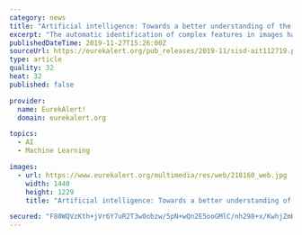 ```yaml
---
category: news
title: "Artificial intelligence: Towards a better understanding of the underlying mechanisms"
excerpt: "The automatic identification of complex features in images has already become a reality thanks to artificial neural networks. Some examples of software exploiting this technique are Facebook's automatic tagging system, Google's image search engine and the ..."
publishedDateTime: 2019-11-27T15:26:00Z
sourceUrl: https://eurekalert.org/pub_releases/2019-11/sisd-ait112719.php
type: article
quality: 32
heat: 32
published: false

provider:
  name: EurekAlert!
  domain: eurekalert.org

topics:
  - AI
  - Machine Learning

images:
  - url: https://www.eurekalert.org/multimedia/res/web/218160_web.jpg
    width: 1440
    height: 1229
    title: "Artificial intelligence: Towards a better understanding of the underlying mechanisms"

secured: "F80WQVzKth+jVr6Y7uR2T3w0obzw/5pN+wQn2E5ooGMlC/nh298+x/KwhjZmKWeYJezcueVxrJ1l6iGZ8zEfnk96WoYYS2XnSoWfKgkfCP0+2wQ9Gt0pwS62k54GTLQgEhoHUWsblXxZh9W8z6gRHKFfzxru/U+wXSx3K0C2i/68+lW7iYR1vHE7OeWAUjSxkmM45co6OYuHu0Ywth6Pn0+EyXdHXWdT7H8hE4YCqg/PEUer3hQQJA6TAwzD99mCkT3l4SppXfAlcbPMvT2w4w==;eJ7t0N8cXMwqQTpeUDr97A=="
---
```


